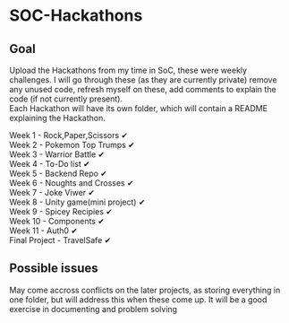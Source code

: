 # SOC-Hackathons

## Goal  
Upload the Hackathons from my time in SoC, these were weekly challenges. I will go through these (as they are currently private) remove any unused code, refresh myself on these, add comments to explain the code (if not currently present).  
Each Hackathon will have its own folder, which will contain a README explaining the Hackathon.  

Week 1 - Rock,Paper,Scissors ✔  
Week 2 - Pokemon Top Trumps ✔  
Week 3 - Warrior Battle ✔  
Week 4 - To-Do list ✔  
Week 5 - Backend Repo ✔  
Week 6 - Noughts and Crosses ✔  
Week 7 - Joke Viwer ✔  
Week 8 - Unity game(mini project) ✔  
Week 9 - Spicey Recipies ✔  
Week 10 - Components ✔  
Week 11 - Auth0 ✔  
Final Project - TravelSafe ✔


## Possible issues
May come accross conflicts on the later projects, as storing everything in one folder, but will address this when these come up. It will be a good exercise in documenting and problem solving
